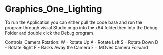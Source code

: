 # Graphics_One_Lighting
To run the Application you can either pull the code base and run the program through visual Studio or go into the x64 folder then into the Debug Folder and double click the Debug program.

Controls:
Camera Rotation:
W - Rotate Up
A - Rotate Left
S - Rotate Down
D - Rotate Right
F - Backs Away the Camera
E = MOves Camera Forward
